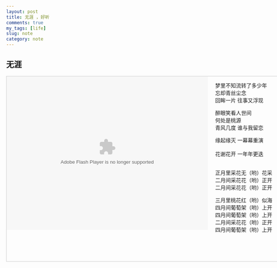 ```yaml
---
layout: post
title: 无涯 ，好听
comments: true
my_tags: [life]
slug: note
category: note
---
```



## 无涯



<head>
<style type="text/css">
div{margin:0;padding:0}
#container{width:800px;height:500px;border:1px solid #ccc;}
#container .box1{width:544px;height:415px;float:left}
#container .box2{margin-left:20px;width:180px;height:415px;float:left;font:10}
</style>
</head>
<body>
<div id="container">
<div class="box1">

<!-- <embed height="415" width="544" quality="high" allowfullscreen="true" type="application/x-shockwave-flash" src="//static.hdslb.com/miniloader.swf" flashvars="aid=16193378&page=1" pluginspage="//www.adobe.com/shockwave/download/download.cgi?P1_Prod_Version=ShockwaveFlash"> -->

<!-- <embed height="415" width="544" quality="high" allowfullscreen="true" type="application/x-shockwave-flash" src="//static.hdslb.com/miniloader.swf" flashvars="aid=16193378&page=1" pluginspage="//www.adobe.com/shockwave/download/download.cgi?P1_Prod_Version=ShockwaveFlash"></embed> -->

<embed id="STK_137722048114034" width="544" height="415" wmode="transparent" quality="high" allowfullscreen="true" flashvars="playMovie=true&auto=1" pluginspage="http://get.adobe.com/cn/flashplayer/" allowscriptaccess="never" src="http://static.hdslb.com/miniloader.swf?aid=16193378&page=1" type="application/x-shockwave-flash" style="visibility: visible;"> 

<!-- <iframe src="//www.bilibili.com/blackboard/player.html?aid=16193378&cid=26431478&page=1" scrolling="no" border="0" frameborder="no" framespacing="0"></iframe> -->

</div>
<div class="box2">

梦里不知流转了多少年 <br>
忘却青丝尘念 <br>
回眸一片 往事又浮现 <br>
 
醉眼笑看人世间 <br>
何处是桃源 <br>
青风几度 谁与我留恋 <br>
 
缘起缘灭 一幕幕重演 <br><br>
花谢花开 一年年更迭<br><br>
 
正月里采花无（哟）花采<br>
二月间采花花（哟）正开<br>
二月间采花花（哟）正开<br>
 
三月里桃花红（哟）似海<br>
四月间葡萄架（哟）上开<br>
四月间葡萄架（哟）上开<br>
二月间采花花（哟）正开<br>
四月间葡萄架（哟）上开<br>


</div>
</div>
